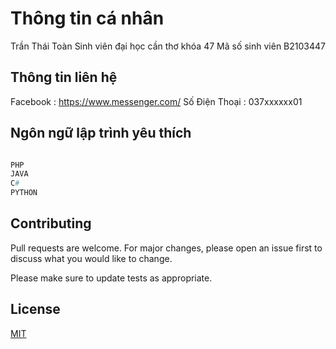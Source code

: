 # Thông tin cá nhân
Trần Thái Toàn
Sinh viên đại học cần thơ khóa 47 
Mã số sinh viên B2103447

## Thông tin liên hệ

Facebook : https://www.messenger.com/
Số Điện Thoại : 037xxxxxx01



## Ngôn ngữ lập trình yêu thích 

```python

PHP
JAVA
C#
PYTHON

```

## Contributing

Pull requests are welcome. For major changes, please open an issue first
to discuss what you would like to change.

Please make sure to update tests as appropriate.

## License

[MIT](https://choosealicense.com/licenses/mit/)
